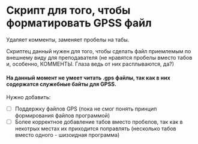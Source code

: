 # Скрипт для того, чтобы форматировать GPSS файл  

Удаляет комменты, заменяет пробелы на табы.  

Скриптец данный нужен для того, чтобы сделать файл приемлемым по внешнему виду для преподавателя (не нравятся пробелы вместо табов и, особенно, КОММЕНТЫ. Глаза ведь от них расплываются, да?)

#### На данный момент не умеет читать .gps файлы, так как в них содержатся служебные байты для GPSS.

Нужно добавить:
- [ ] Поддержку файлов GPS (пока не смог понять принцип формирования файлов программой)
- [ ] Более корректное добавление табов вместо пробелов, так как в некотрых местах их приходится поправлять (несколько табов вместо одного - шизоидная программа)
